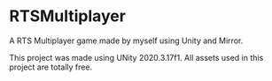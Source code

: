 # RTSMultiplayer

A RTS Multiplayer game made by myself using Unity and Mirror.

This project was made using UNity 2020.3.17f1.
All assets used in this project are totally free.

